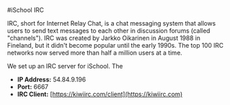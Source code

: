 #iSchool IRC

IRC, short for Internet Relay Chat, is a chat messaging system that allows users to send text messages to each other in discussion forums (called "channels"). IRC was created by Jarkko Oikarinen in August 1988 in Fineland, but it didn't become popular until the early 1990s. The top 100 IRC networks now served more than half a million users at a time.

We set up an IRC server for iSchool. The

* **IP Address:** 54.84.9.196
* **Port:** 6667
* **IRC Client:** [https://kiwiirc.com/client](https://kiwiirc.com)
